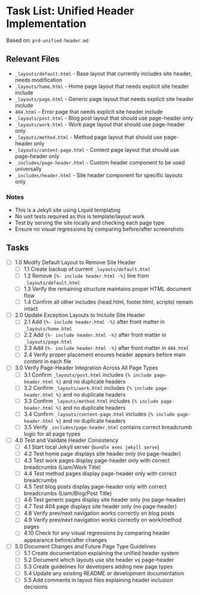 # Task List: Unified Header Implementation

Based on: `prd-unified-header.md`

## Relevant Files

- `_layouts/default.html` - Base layout that currently includes site header, needs modification
- `_layouts/home.html` - Home page layout that needs explicit site header include
- `_layouts/page.html` - Generic page layout that needs explicit site header include
- `404.html` - Error page that needs explicit site header include
- `_layouts/post.html` - Blog post layout that should use page-header only
- `_layouts/work.html` - Work page layout that should use page-header only
- `_layouts/method.html` - Method page layout that should use page-header only
- `_layouts/content-page.html` - Content page layout that should use page-header only
- `_includes/page-header.html` - Custom header component to be used universally
- `_includes/header.html` - Site header component for specific layouts only

### Notes

- This is a Jekyll site using Liquid templating
- No unit tests required as this is template/layout work
- Test by serving the site locally and checking each page type
- Ensure no visual regressions by comparing before/after screenshots

## Tasks

- [ ] 1.0 Modify Default Layout to Remove Site Header
  - [ ] 1.1 Create backup of current `_layouts/default.html`
  - [ ] 1.2 Remove `{%- include header.html -%}` line from `_layouts/default.html`
  - [ ] 1.3 Verify the remaining structure maintains proper HTML document flow
  - [ ] 1.4 Confirm all other includes (head.html, footer.html, scripts) remain intact

- [ ] 2.0 Update Exception Layouts to Include Site Header
  - [ ] 2.1 Add `{%- include header.html -%}` after front matter in `_layouts/home.html`
  - [ ] 2.2 Add `{%- include header.html -%}` after front matter in `_layouts/page.html`
  - [ ] 2.3 Add `{%- include header.html -%}` after front matter in `404.html`
  - [ ] 2.4 Verify proper placement ensures header appears before main content in each file

- [ ] 3.0 Verify Page-Header Integration Across All Page Types
  - [ ] 3.1 Confirm `_layouts/post.html` includes `{% include page-header.html %}` and no duplicate headers
  - [ ] 3.2 Confirm `_layouts/work.html` includes `{% include page-header.html %}` and no duplicate headers
  - [ ] 3.3 Confirm `_layouts/method.html` includes `{% include page-header.html %}` and no duplicate headers
  - [ ] 3.4 Confirm `_layouts/content-page.html` includes `{% include page-header.html %}` and no duplicate headers
  - [ ] 3.5 Verify `_includes/page-header.html` contains correct breadcrumb logic for all page types

- [ ] 4.0 Test and Validate Header Consistency
  - [ ] 4.1 Start local Jekyll server (`bundle exec jekyll serve`)
  - [ ] 4.2 Test home page displays site header only (no page-header)
  - [ ] 4.3 Test work pages display page-header only with correct breadcrumbs (Liam/Work Title)
  - [ ] 4.4 Test method pages display page-header only with correct breadcrumbs
  - [ ] 4.5 Test blog posts display page-header only with correct breadcrumbs (Liam/Blog/Post Title)
  - [ ] 4.6 Test generic pages display site header only (no page-header)
  - [ ] 4.7 Test 404 page displays site header only (no page-header)
  - [ ] 4.8 Verify prev/next navigation works correctly on blog posts
  - [ ] 4.9 Verify prev/next navigation works correctly on work/method pages
  - [ ] 4.10 Check for any visual regressions by comparing header appearance before/after changes

- [ ] 5.0 Document Changes and Future Page Type Guidelines
  - [ ] 5.1 Create documentation explaining the unified header system
  - [ ] 5.2 Document which layouts use site header vs page-header
  - [ ] 5.3 Create guidelines for developers adding new page types
  - [ ] 5.4 Update any existing README or development documentation
  - [ ] 5.5 Add comments in layout files explaining header inclusion decisions 